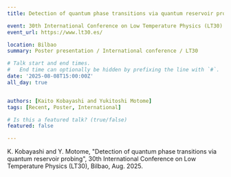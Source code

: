 ```yaml
---
title: Detection of quantum phase transitions via quantum reservoir probing @ LT

event: 30th International Conference on Low Temperature Physics (LT30)
event_url: https://www.lt30.es/

location: Bilbao
summary: Poster presentation / International conference / LT30

# Talk start and end times.
#   End time can optionally be hidden by prefixing the line with `#`.
date: '2025-08-08T15:00:00Z'
all_day: true


authors: [Kaito Kobayashi and Yukitoshi Motome]
tags: [Recent, Poster, International]

# Is this a featured talk? (true/false)
featured: false

---
```

K. Kobayashi and Y. Motome, "Detection of quantum phase transitions via quantum reservoir probing", 30th International Conference on Low Temperature Physics (LT30), Bilbao, Aug. 2025.